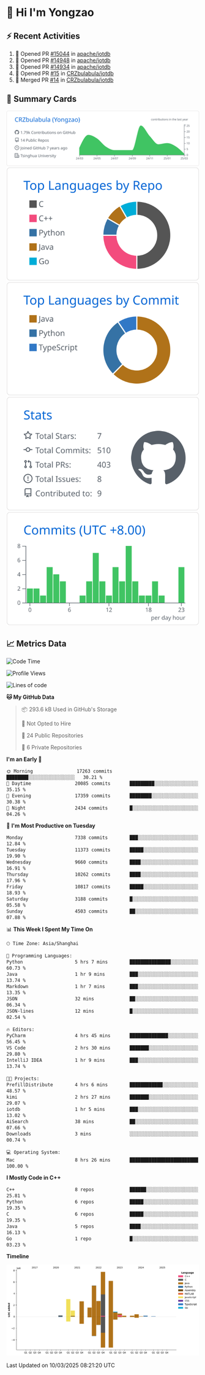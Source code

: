 # 👋 Hi I'm Yongzao

## ⚡ Recent Activities
<!--START_SECTION:activity-->
1. 💪 Opened PR [#15044](https://github.com/apache/iotdb/pull/15044) in [apache/iotdb](https://github.com/apache/iotdb)
2. 💪 Opened PR [#14948](https://github.com/apache/iotdb/pull/14948) in [apache/iotdb](https://github.com/apache/iotdb)
3. 💪 Opened PR [#14934](https://github.com/apache/iotdb/pull/14934) in [apache/iotdb](https://github.com/apache/iotdb)
4. 💪 Opened PR [#15](https://github.com/CRZbulabula/iotdb/pull/15) in [CRZbulabula/iotdb](https://github.com/CRZbulabula/iotdb)
5. 🎉 Merged PR [#14](https://github.com/CRZbulabula/iotdb/pull/14) in [CRZbulabula/iotdb](https://github.com/CRZbulabula/iotdb)
<!--END_SECTION:activity-->

## 🎑 Summary Cards

[![](https://raw.githubusercontent.com/CRZbulabula/CRZbulabula/main/profile-summary-card-output/github/0-profile-details.svg)](https://github.com/vn7n24fzkq/github-profile-summary-cards)
[![](https://raw.githubusercontent.com/CRZbulabula/CRZbulabula/main/profile-summary-card-output/github/1-repos-per-language.svg)](https://github.com/vn7n24fzkq/github-profile-summary-cards) [![](https://raw.githubusercontent.com/CRZbulabula/CRZbulabula/main/profile-summary-card-output/github/2-most-commit-language.svg)](https://github.com/vn7n24fzkq/github-profile-summary-cards)
[![](https://raw.githubusercontent.com/CRZbulabula/CRZbulabula/main/profile-summary-card-output/github/3-stats.svg)](https://github.com/vn7n24fzkq/github-profile-summary-cards) [![](https://raw.githubusercontent.com/CRZbulabula/CRZbulabula/main/profile-summary-card-output/github/4-productive-time.svg)](https://github.com/vn7n24fzkq/github-profile-summary-cards)

## 📈 Metrics Data

<!--START_SECTION:waka-->
![Code Time](http://img.shields.io/badge/Code%20Time-833%20hrs%2021%20mins-blue)

![Profile Views](http://img.shields.io/badge/Profile%20Views-0-blue)

![Lines of code](https://img.shields.io/badge/From%20Hello%20World%20I%27ve%20Written-32.6%20million%20lines%20of%20code-blue)

**🐱 My GitHub Data** 

> 📦 293.6 kB Used in GitHub's Storage 
 > 
> 🚫 Not Opted to Hire
 > 
> 📜 24 Public Repositories 
 > 
> 🔑 6 Private Repositories 
 > 
**I'm an Early 🐤** 

```text
🌞 Morning                17263 commits       ████████░░░░░░░░░░░░░░░░░   30.21 % 
🌆 Daytime                20085 commits       █████████░░░░░░░░░░░░░░░░   35.15 % 
🌃 Evening                17359 commits       ████████░░░░░░░░░░░░░░░░░   30.38 % 
🌙 Night                  2434 commits        █░░░░░░░░░░░░░░░░░░░░░░░░   04.26 % 
```
📅 **I'm Most Productive on Tuesday** 

```text
Monday                   7338 commits        ███░░░░░░░░░░░░░░░░░░░░░░   12.84 % 
Tuesday                  11373 commits       █████░░░░░░░░░░░░░░░░░░░░   19.90 % 
Wednesday                9660 commits        ████░░░░░░░░░░░░░░░░░░░░░   16.91 % 
Thursday                 10262 commits       ████░░░░░░░░░░░░░░░░░░░░░   17.96 % 
Friday                   10817 commits       █████░░░░░░░░░░░░░░░░░░░░   18.93 % 
Saturday                 3188 commits        █░░░░░░░░░░░░░░░░░░░░░░░░   05.58 % 
Sunday                   4503 commits        ██░░░░░░░░░░░░░░░░░░░░░░░   07.88 % 
```


📊 **This Week I Spent My Time On** 

```text
🕑︎ Time Zone: Asia/Shanghai

💬 Programming Languages: 
Python                   5 hrs 7 mins        ███████████████░░░░░░░░░░   60.73 % 
Java                     1 hr 9 mins         ███░░░░░░░░░░░░░░░░░░░░░░   13.74 % 
Markdown                 1 hr 7 mins         ███░░░░░░░░░░░░░░░░░░░░░░   13.35 % 
JSON                     32 mins             ██░░░░░░░░░░░░░░░░░░░░░░░   06.34 % 
JSON-lines               12 mins             █░░░░░░░░░░░░░░░░░░░░░░░░   02.54 % 

🔥 Editors: 
PyCharm                  4 hrs 45 mins       ██████████████░░░░░░░░░░░   56.45 % 
VS Code                  2 hrs 30 mins       ███████░░░░░░░░░░░░░░░░░░   29.80 % 
IntelliJ IDEA            1 hr 9 mins         ███░░░░░░░░░░░░░░░░░░░░░░   13.74 % 

🐱‍💻 Projects: 
PrefillDistribute        4 hrs 6 mins        ████████████░░░░░░░░░░░░░   48.57 % 
kimi                     2 hrs 27 mins       ███████░░░░░░░░░░░░░░░░░░   29.07 % 
iotdb                    1 hr 5 mins         ███░░░░░░░░░░░░░░░░░░░░░░   13.02 % 
AiSearch                 38 mins             ██░░░░░░░░░░░░░░░░░░░░░░░   07.66 % 
Downloads                3 mins              ░░░░░░░░░░░░░░░░░░░░░░░░░   00.74 % 

💻 Operating System: 
Mac                      8 hrs 26 mins       █████████████████████████   100.00 % 
```

**I Mostly Code in C++** 

```text
C++                      8 repos             ██████░░░░░░░░░░░░░░░░░░░   25.81 % 
Python                   6 repos             █████░░░░░░░░░░░░░░░░░░░░   19.35 % 
C                        6 repos             █████░░░░░░░░░░░░░░░░░░░░   19.35 % 
Java                     5 repos             ████░░░░░░░░░░░░░░░░░░░░░   16.13 % 
Go                       1 repo              █░░░░░░░░░░░░░░░░░░░░░░░░   03.23 % 
```



**Timeline**

![Lines of Code chart](https://raw.githubusercontent.com/CRZbulabula/CRZbulabula/main/assets/bar_graph.png)


 Last Updated on 10/03/2025 08:21:20 UTC
<!--END_SECTION:waka-->

